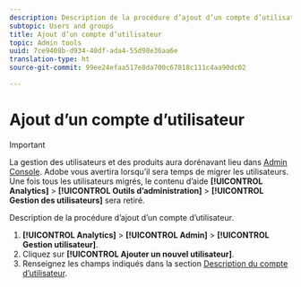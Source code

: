 ```yaml
---
description: Description de la procédure d’ajout d’un compte d’utilisateur.
subtopic: Users and groups
title: Ajout d’un compte d’utilisateur
topic: Admin tools
uuid: 7ce9408b-d934-40df-ada4-55d98e36aa6e
translation-type: ht
source-git-commit: 99ee24efaa517e8da700c67818c111c4aa90dc02

---
```



# Ajout d’un compte d’utilisateur

>[!IMPORTANT]
>
>La gestion des utilisateurs et des produits aura dorénavant lieu dans [Admin Console](https://helpx.adobe.com/fr/enterprise/using/admin-console.html). Adobe vous avertira lorsqu’il sera temps de migrer les utilisateurs. Une fois tous les utilisateurs migrés, le contenu d’aide **[!UICONTROL Analytics]** > **[!UICONTROL Outils d’administration]** > **[!UICONTROL Gestion des utilisateurs]** sera retiré.

Description de la procédure d’ajout d’un compte d’utilisateur.

1. **[!UICONTROL Analytics]** > **[!UICONTROL Admin]** > **[!UICONTROL Gestion utilisateur]**.
1. Cliquez sur **[!UICONTROL Ajouter un nouvel utilisateur]**.
1. Renseignez les champs indiqués dans la section [Description du compte d’utilisateur](/help/admin/user-management2/c-user-management/users.md#section_14A7E169514A42A88E06387CC7C2E9AD).
